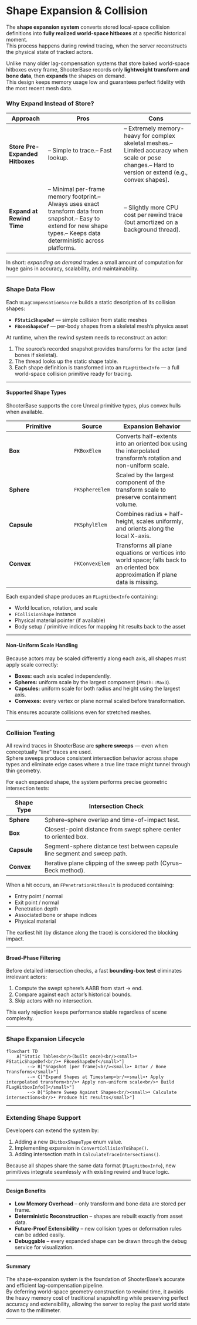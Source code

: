 # Shape Expansion & Collision

The **shape expansion system** converts stored local-space collision definitions into **fully realized world-space hitboxes** at a specific historical moment.\
This process happens during rewind tracing, when the server reconstructs the physical state of tracked actors.

Unlike many older lag-compensation systems that store baked world-space hitboxes every frame, ShooterBase records only **lightweight transform and bone data**, then **expands** the shapes on demand.\
This design keeps memory usage low and guarantees perfect fidelity with the most recent mesh data.

### **Why Expand Instead of Store?**

| Approach                        | Pros                                                                                                                                                                    | Cons                                                                                                                                                  |
| ------------------------------- | ----------------------------------------------------------------------------------------------------------------------------------------------------------------------- | ----------------------------------------------------------------------------------------------------------------------------------------------------- |
| **Store Pre-Expanded Hitboxes** | – Simple to trace.– Fast lookup.                                                                                                                                        | – Extremely memory-heavy for complex skeletal meshes.– Limited accuracy when scale or pose changes.– Hard to version or extend (e.g., convex shapes). |
| **Expand at Rewind Time**       | – Minimal per-frame memory footprint.– Always uses exact transform data from snapshot.– Easy to extend for new shape types.– Keeps data deterministic across platforms. | – Slightly more CPU cost per rewind trace (but amortized on a background thread).                                                                     |

In short: _expanding on demand_ trades a small amount of computation for huge gains in accuracy, scalability, and maintainability.

***

### **Shape Data Flow**

Each `ULagCompensationSource` builds a static description of its collision shapes:

* **`FStaticShapeDef`** — simple collision from static meshes
* **`FBoneShapeDef`** — per-body shapes from a skeletal mesh’s physics asset

At runtime, when the rewind system needs to reconstruct an actor:

1. The source’s recorded snapshot provides transforms for the actor (and bones if skeletal).
2. The thread looks up the static shape table.
3. Each shape definition is transformed into an `FLagHitboxInfo` — a full world-space collision primitive ready for tracing.

***

#### **Supported Shape Types**

ShooterBase supports the core Unreal primitive types, plus convex hulls when available.

<table><thead><tr><th width="161">Primitive</th><th>Source</th><th>Expansion Behavior</th></tr></thead><tbody><tr><td><strong>Box</strong></td><td><code>FKBoxElem</code></td><td>Converts half-extents into an oriented box using the interpolated transform’s rotation and non-uniform scale.</td></tr><tr><td><strong>Sphere</strong></td><td><code>FKSphereElem</code></td><td>Scaled by the largest component of the transform scale to preserve containment volume.</td></tr><tr><td><strong>Capsule</strong></td><td><code>FKSphylElem</code></td><td>Combines radius + half-height, scales uniformly, and orients along the local X-axis.</td></tr><tr><td><strong>Convex</strong></td><td><code>FKConvexElem</code></td><td>Transforms all plane equations or vertices into world space; falls back to an oriented box approximation if plane data is missing.</td></tr></tbody></table>

Each expanded shape produces an `FLagHitboxInfo` containing:

* World location, rotation, and scale
* `FCollisionShape` instance
* Physical material pointer (if available)
* Body setup / primitive indices for mapping hit results back to the asset

***

#### **Non-Uniform Scale Handling**

Because actors may be scaled differently along each axis, all shapes must apply scale correctly:

* **Boxes:** each axis scaled independently.
* **Spheres:** uniform scale by the largest component (`FMath::Max3`).
* **Capsules:** uniform scale for both radius and height using the largest axis.
* **Convexes:** every vertex or plane normal scaled before transformation.

This ensures accurate collisions even for stretched meshes.

***

### **Collision Testing**

All rewind traces in ShooterBase are **sphere sweeps** — even when conceptually “line” traces are used.\
Sphere sweeps produce consistent intersection behavior across shape types and eliminate edge cases where a true line trace might tunnel through thin geometry.

For each expanded shape, the system performs precise geometric intersection tests:

| Shape Type  | Intersection Check                                                        |
| ----------- | ------------------------------------------------------------------------- |
| **Sphere**  | Sphere–sphere overlap and time-of-impact test.                            |
| **Box**     | Closest-point distance from swept sphere center to oriented box.          |
| **Capsule** | Segment-sphere distance test between capsule line segment and sweep path. |
| **Convex**  | Iterative plane clipping of the sweep path (Cyrus–Beck method).           |

When a hit occurs, an `FPenetrationHitResult` is produced containing:

* Entry point / normal
* Exit point / normal
* Penetration depth
* Associated bone or shape indices
* Physical material

The earliest hit (by distance along the trace) is considered the blocking impact.

***

#### **Broad-Phase Filtering**

Before detailed intersection checks, a fast **bounding-box test** eliminates irrelevant actors:

1. Compute the swept sphere’s AABB from start → end.
2. Compare against each actor’s historical bounds.
3. Skip actors with no intersection.

This early rejection keeps performance stable regardless of scene complexity.

***

### **Shape Expansion Lifecycle**

```mermaid
flowchart TD
    A["Static Tables<br/>(built once)<br/><small>• FStaticShapeDef<br/>• FBoneShapeDef</small>"] 
        --> B["Snapshot (per frame)<br/><small>• Actor / Bone Transforms</small>"]
        --> C["Expand Shapes at Timestamp<br/><small>• Apply interpolated transform<br/>• Apply non-uniform scale<br/>• Build FLagHitboxInfo[]</small>"]
        --> D["Sphere Sweep Against Shapes<br/><small>• Calculate intersections<br/>• Produce hit results</small>"]

```

***

### **Extending Shape Support**

Developers can extend the system by:

1. Adding a new `EHitboxShapeType` enum value.
2. Implementing expansion in `ConvertCollisionToShape()`.
3. Adding intersection math in `CalculateTraceIntersections()`.

Because all shapes share the same data format (`FLagHitboxInfo`), new primitives integrate seamlessly with existing rewind and trace logic.

***

#### **Design Benefits**

* **Low Memory Overhead** – only transform and bone data are stored per frame.
* **Deterministic Reconstruction** – shapes are rebuilt exactly from asset data.
* **Future-Proof Extensibility** – new collision types or deformation rules can be added easily.
* **Debuggable** – every expanded shape can be drawn through the debug service for visualization.

***

#### **Summary**

The shape-expansion system is the foundation of ShooterBase’s accurate and efficient lag-compensation pipeline.\
By deferring world-space geometry construction to rewind time, it avoids the heavy memory cost of traditional snapshotting while preserving perfect accuracy and extensibility, allowing the server to replay the past world state down to the millimeter.

***
